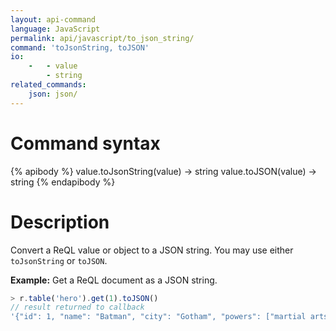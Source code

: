 ```yaml
---
layout: api-command
language: JavaScript
permalink: api/javascript/to_json_string/
command: 'toJsonString, toJSON'
io:
    -   - value
        - string
related_commands:
    json: json/
---
```

# Command syntax #

{% apibody %}
value.toJsonString(value) &rarr; string
value.toJSON(value) &rarr; string
{% endapibody %}

# Description #

Convert a ReQL value or object to a JSON string. You may use either `toJsonString` or `toJSON`.

__Example:__ Get a ReQL document as a JSON string.

```js
> r.table('hero').get(1).toJSON()
// result returned to callback
'{"id": 1, "name": "Batman", "city": "Gotham", "powers": ["martial arts", "cinematic entrances"]}'
```
